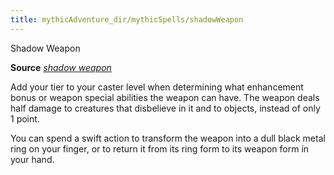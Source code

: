 ```yaml
---
title: mythicAdventure_dir/mythicSpells/shadowWeapon
---
```

Shadow Weapon

**Source** [_shadow weapon_](ultimateMagi_dir/spells/shadowWeapon#_shadow-weapon)

Add your tier to your caster level when determining what enhancement bonus or weapon special abilities the weapon can have. The weapon deals half damage to creatures that disbelieve in it and to objects, instead of only 1 point.

You can spend a swift action to transform the weapon into a dull black metal ring on your finger, or to return it from its ring form to its weapon form in your hand.

